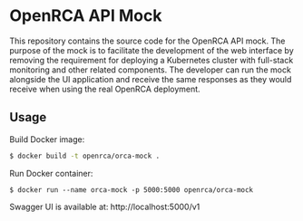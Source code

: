 # OpenRCA API Mock

This repository contains the source code for the OpenRCA API mock. The purpose of the mock is to
facilitate the development of the web interface by removing the requirement for deploying a
Kubernetes cluster with full-stack monitoring and other related components. The developer can run
the mock alongside the UI application and receive the same responses as they would receive when
using the real OpenRCA deployment.

## Usage

Build Docker image:

```bash
$ docker build -t openrca/orca-mock .
```

Run Docker container:

```
$ docker run --name orca-mock -p 5000:5000 openrca/orca-mock
```

Swagger UI is available at: http://localhost:5000/v1
